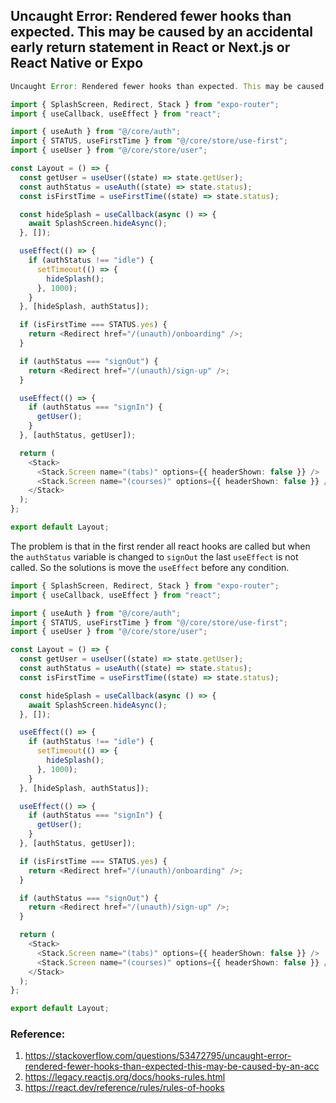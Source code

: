 ## Uncaught Error: Rendered fewer hooks than expected. This may be caused by an accidental early return statement in React or Next.js or React Native or Expo

```js
Uncaught Error: Rendered fewer hooks than expected. This may be caused by an accidental early return statement.
```
```ts
import { SplashScreen, Redirect, Stack } from "expo-router";
import { useCallback, useEffect } from "react";

import { useAuth } from "@/core/auth";
import { STATUS, useFirstTime } from "@/core/store/use-first";
import { useUser } from "@/core/store/user";

const Layout = () => {
  const getUser = useUser((state) => state.getUser);
  const authStatus = useAuth((state) => state.status);
  const isFirstTime = useFirstTime((state) => state.status);

  const hideSplash = useCallback(async () => {
    await SplashScreen.hideAsync();
  }, []);

  useEffect(() => {
    if (authStatus !== "idle") {
      setTimeout(() => {
        hideSplash();
      }, 1000);
    }
  }, [hideSplash, authStatus]);

  if (isFirstTime === STATUS.yes) {
    return <Redirect href="/(unauth)/onboarding" />;
  }

  if (authStatus === "signOut") {
    return <Redirect href="/(unauth)/sign-up" />;
  }

  useEffect(() => {
    if (authStatus === "signIn") {
      getUser();
    }
  }, [authStatus, getUser]);

  return (
    <Stack>
      <Stack.Screen name="(tabs)" options={{ headerShown: false }} />
      <Stack.Screen name="(courses)" options={{ headerShown: false }} />
    </Stack>
  );
};

export default Layout;
```
The problem is that in the first render all react hooks are called but when the `authStatus` variable is changed to `signOut` the last `useEffect` is not called. So the solutions is move the `useEffect` before any condition.

```ts
import { SplashScreen, Redirect, Stack } from "expo-router";
import { useCallback, useEffect } from "react";

import { useAuth } from "@/core/auth";
import { STATUS, useFirstTime } from "@/core/store/use-first";
import { useUser } from "@/core/store/user";

const Layout = () => {
  const getUser = useUser((state) => state.getUser);
  const authStatus = useAuth((state) => state.status);
  const isFirstTime = useFirstTime((state) => state.status);

  const hideSplash = useCallback(async () => {
    await SplashScreen.hideAsync();
  }, []);

  useEffect(() => {
    if (authStatus !== "idle") {
      setTimeout(() => {
        hideSplash();
      }, 1000);
    }
  }, [hideSplash, authStatus]);

  useEffect(() => {
    if (authStatus === "signIn") {
      getUser();
    }
  }, [authStatus, getUser]);

  if (isFirstTime === STATUS.yes) {
    return <Redirect href="/(unauth)/onboarding" />;
  }

  if (authStatus === "signOut") {
    return <Redirect href="/(unauth)/sign-up" />;
  }

  return (
    <Stack>
      <Stack.Screen name="(tabs)" options={{ headerShown: false }} />
      <Stack.Screen name="(courses)" options={{ headerShown: false }} />
    </Stack>
  );
};

export default Layout;
```
###  Reference:
1. https://stackoverflow.com/questions/53472795/uncaught-error-rendered-fewer-hooks-than-expected-this-may-be-caused-by-an-acc
2. https://legacy.reactjs.org/docs/hooks-rules.html
3. https://react.dev/reference/rules/rules-of-hooks

